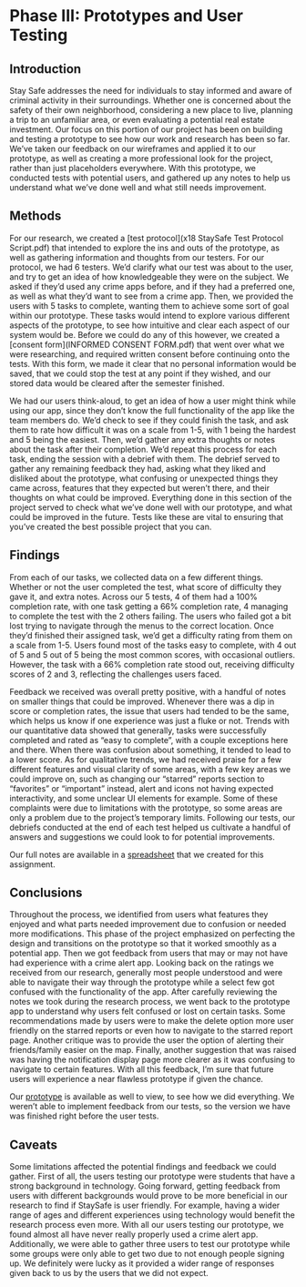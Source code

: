 # Phase III: Prototypes and User Testing

## Introduction

Stay Safe addresses the need for individuals to stay informed and aware of criminal activity in their surroundings. Whether one is concerned about the safety of their own neighborhood, considering a new place to live, planning a trip to an unfamiliar area, or even evaluating a potential real estate investment. Our focus on this portion of our project has been on building and testing a prototype to see how our work and research has been so far. We’ve taken our feedback on our wireframes and applied it to our prototype, as well as creating a more professional look for the project, rather than just placeholders everywhere. With this prototype, we conducted tests with potential users, and gathered up any notes to help us understand what we’ve done well and what still needs improvement.

## Methods


For our research, we created a [test protocol](x18 StaySafe Test Protocol Script.pdf) that intended to explore the ins and outs of the prototype, as well as gathering information and thoughts from our testers. For our protocol, we had 6 testers. We’d clarify what our test was about to the user, and try to get an idea of how knowledgeable they were on the subject. We asked if they’d used any crime apps before, and if they had a preferred one, as well as what they’d want to see from a crime app. Then, we provided the users with 5 tasks to complete, wanting them to achieve some sort of goal within our prototype. These tasks would intend to explore various different aspects of the prototype, to see how intuitive and clear each aspect of our system would be. Before we could do any of this however, we created a [consent form](INFORMED CONSENT FORM.pdf) that went over what we were researching, and required written consent before continuing onto the tests. With this form, we made it clear that no personal information would be saved, that we could stop the test at any point if they wished, and our stored data would be cleared after the semester finished.

We had our users think-aloud, to get an idea of how a user might think while using our app, since they don’t know the full functionality of the app like the team members do. We’d check to see if they could finish the task, and ask them to rate how difficult it was on a scale from 1-5, with 1 being the hardest and 5 being the easiest. Then, we’d gather any extra thoughts or notes about the task after their completion. We’d repeat this process for each task, ending the session with a debrief with them. The debrief served to gather any remaining feedback they had, asking what they liked and disliked about the prototype, what confusing or unexpected things they came across, features that they expected but weren’t there, and their thoughts on what could be improved. Everything done in this section of the project served to check what we’ve done well with our prototype, and what could be improved in the future. Tests like these are vital to ensuring that you’ve created the best possible project that you can.

## Findings


From each of our tasks, we collected data on a few different things. Whether or not the user completed the test, what score of difficulty they gave it, and extra notes. Across our 5 tests, 4 of them had a 100% completion rate, with one task getting a 66% completion rate, 4 managing to complete the test with the 2 others failing. The users who failed got a bit lost trying to navigate through the menus to the correct location. Once they’d finished their assigned task, we’d get a difficulty rating from them on a scale from 1-5. Users found most of the tasks easy to complete, with 4 out of 5 and 5 out of 5 being the most common scores, with occasional outliers. However, the task with a 66% completion rate stood out, receiving difficulty scores of 2 and 3, reflecting the challenges users faced.

Feedback we received was overall pretty positive, with a handful of notes on smaller things that could be improved. Whenever there was a dip in score or completion rates, the issue that users had tended to be the same, which helps us know if one experience was just a fluke or not. Trends with our quantitative data showed that generally, tasks were successfully completed and rated as “easy to complete”, with a couple exceptions here and there. When there was confusion about something, it tended to lead to a lower score. As for qualitative trends, we had received praise for a few different features and visual clarity of some areas, with a few key areas we could improve on, such as changing our “starred” reports section to “favorites” or “important” instead, alert and icons not having expected interactivity, and some unclear UI elements for example. Some of these complaints were due to limitations with the prototype, so some areas are only a problem due to the project’s temporary limits. Following our tests, our debriefs conducted at the end of each test helped us cultivate a handful of answers and suggestions we could look to for potential improvements.

Our full notes are available in a [spreadsheet](spreadsheet_merged.pdf) that we created for this assignment.


## Conclusions



Throughout the process, we identified from users what features they enjoyed and what parts needed improvement due to confusion or needed more modifications. This phase of the project emphasized on perfecting the design and transitions on the prototype so that it worked smoothly as a potential app. Then we got feedback from users that may or may not have had experience with a crime alert app. Looking back on the ratings we received from our research, generally most people understood and were able to navigate their way through the prototype while a select few got confused with the functionality of the app. After carefully reviewing the notes we took during the research process, we went back to the prototype app to understand why users felt confused or lost on certain tasks. Some recommendations made by users were to make the delete option more user friendly on the starred reports or even how to navigate to the starred report page. Another critique was to provide the user the option of alerting their friends/family easier on the map. Finally, another suggestion that was raised was having the notification display page more clearer as it was confusing to navigate to certain features. With all this feedback, I’m sure that future users will experience a near flawless prototype if given the chance.

Our [prototype](https://www.figma.com/proto/IM5jBCK9K5tjQa3mwCc5cH/User-Scenario-Wireframe?node-id=98-2919&t=VIT6COEQUJwPKgJA-1) is available as well to view, to see how we did everything. We weren’t able to implement feedback from our tests, so the version we have was finished right before the user tests.


## Caveats

Some limitations affected the potential findings and feedback we could gather. First of all, the users testing our prototype were students that have a strong background in technology. Going forward, getting feedback from users with different backgrounds would prove to be more beneficial in our research to find if StaySafe is user friendly. For example, having a wider range of ages and different experiences using technology would benefit the research process even more. With all our users testing our prototype, we found almost all have never really properly used a crime alert app. Additionally, we were able to gather three users to test our prototype while some groups were only able to get two due to not enough people signing up. We definitely were lucky as it provided a wider range of responses given back to us by the users that we did not expect.


